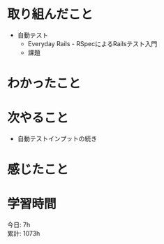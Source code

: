 # 取り組んだこと       
- 自動テスト
  - Everyday Rails - RSpecによるRailsテスト入門
  - 課題
# わかったこと 
# 次やること  
- 自動テストインプットの続き  
# 感じたこと  
  
# 学習時間 
今日: 7h                         
累計: 1073h                    
